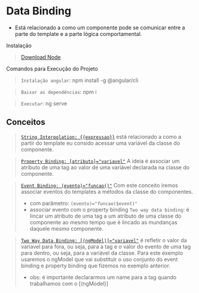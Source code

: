 # Data Binding
- Está relacionado a como um componente pode se comunicar entre a parte do template e a parte lógica comportamental.

Instalação
> [Download Node](https://nodejs.org/en/download/)

Comandos para Execução do Projeto
> `Instalação angular`: npm install -g @angular/cli

> `Baixar as dependências`: npm i

> `Executar`: ng serve

## Conceitos
> [`String Interpolation: {{expressao}}`](https://github.com/jcarloscody/angular_data_binding/tree/main/src/app/string-interpolation) está relacionado a como a partir do template eu consido acessar uma variável da classe do componente. 

> [`Property Binding: [atributo]="variavel"`](https://github.com/jcarloscody/angular_data_binding/tree/main/src/app/property-binding) A ideia é associar um atributo de uma tag ao valor de uma variável declarada na classe do componente. 

> [`Event Binding: (evento)="funcao()"`](https://github.com/jcarloscody/angular_data_binding/tree/main/src/app/event-binding) Com este conceito iremos associar eventos do templates a métodos da classe do componentes. 
> - com parâmetro: `(evento)="funcao($event)"`
> - associar evento com o property binding `Two way data binding`: é lincar um atributo de uma tag a um atributo de uma classe do componente ao mesmo tempo que é lincado as mundanças daquele mesmo componente.

> [`Two Way Data Binding: [(ngModel)]="variavel"`](https://github.com/jcarloscody/angular_data_binding/tree/main/src/app/two-way-data-binding) é refletir o valor da variavel para fora, ou seja, para a tag e o valor do evento de uma tag para dentro, ou seja, para a variável da classe. Para este exemplo usaremos o ngModel que vai substituir o uso conjunto do event binding e property binding que fizemos no exemplo anterior.
> - obs: é importante declararmos um name para a tag quando trabalhamos com o [(ngModel)]
